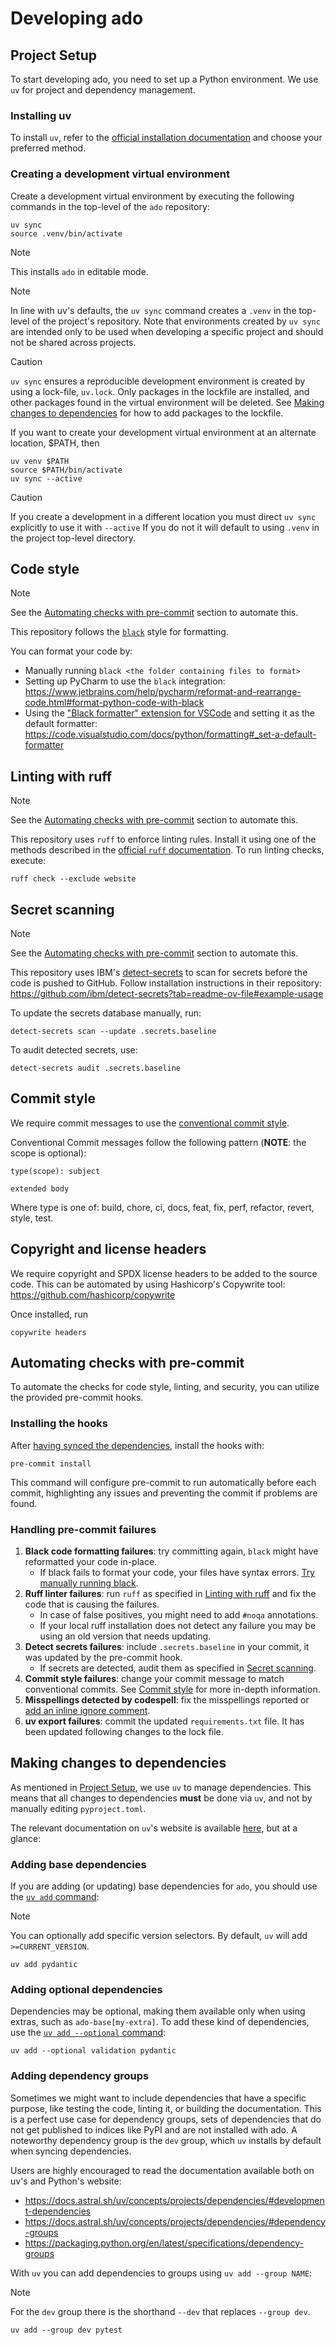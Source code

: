 # Developing ado

## Project Setup

To start developing ado, you need to set up a Python environment. We use `uv` for project and dependency management.

### Installing uv

To install `uv`, refer to
the [official installation documentation](https://docs.astral.sh/uv/getting-started/installation/#installing-uv) and
choose your preferred method.

### Creating a development virtual environment

Create a development virtual environment by executing the following commands in the top-level of the `ado` repository:

```commandline
uv sync
source .venv/bin/activate
```

> [!NOTE]
> This installs `ado` in editable mode.

> [!NOTE]
> In line with uv's defaults, the `uv sync` command creates a `.venv` in the top-level of the project's repository.
> Note that environments created by `uv sync` are intended only to be used when developing a specific project and should not be shared across projects.

> [!CAUTION]
> `uv sync` ensures a reproducible development environment is created by using a lock-file, `uv.lock`.
>  Only packages in the lockfile are installed, and other packages found in the virtual environment will be deleted.
>  See [Making changes to dependencies](#making-changes-to-dependencies) for how to add packages to the lockfile.

If you want to create your development virtual environment at an alternate location, $PATH, then 
```commandline
uv venv $PATH
source $PATH/bin/activate
uv sync --active
```
> [!CAUTION]
> If you create a development in a different location you must direct `uv sync` explicitly to use it with `--active`
> If you do not it will default to using `.venv` in the project top-level directory. 


## Code style

> [!NOTE]  
> See the [Automating checks with pre-commit](#automating-checks-with-pre-commit) section to automate this.

This repository follows the [`black`](https://black.readthedocs.io/en/stable/) style for formatting. 

You can format your code by:

- Manually running `black <the folder containing files to format>`
- Setting up PyCharm to use the `black`
  integration: https://www.jetbrains.com/help/pycharm/reformat-and-rearrange-code.html#format-python-code-with-black
- Using
  the ["Black formatter" extension for VSCode](https://marketplace.visualstudio.com/items?itemName=ms-python.black-formatter)
  and setting it as the default formatter: https://code.visualstudio.com/docs/python/formatting#_set-a-default-formatter

## Linting with ruff

> [!NOTE]  
> See the [Automating checks with pre-commit](#automating-checks-with-pre-commit) section to automate this.

This repository uses `ruff` to enforce linting rules. Install it using one of the methods described in the [official
`ruff` documentation](https://docs.astral.sh/ruff/installation/).
To run linting checks, execute:

```commandline
ruff check --exclude website
```

## Secret scanning

> [!NOTE]  
> See the [Automating checks with pre-commit](#automating-checks-with-pre-commit) section to automate this.

This repository uses IBM's [detect-secrets](https://github.com/ibm/detect-secrets) to scan for secrets before the code
is pushed to GitHub.
Follow installation instructions in their
repository: https://github.com/ibm/detect-secrets?tab=readme-ov-file#example-usage

To update the secrets database manually, run:

```commandline
detect-secrets scan --update .secrets.baseline
```

To audit detected secrets, use:

```commandline
detect-secrets audit .secrets.baseline
```

## Commit style

We require commit messages to use the [conventional commit style](https://www.conventionalcommits.org/en/v1.0.0/).

Conventional Commit messages follow the following pattern (**NOTE**: the scope is optional):

```
type(scope): subject

extended body
```

Where type is one of: build, chore, ci, docs, feat, fix, perf, refactor, revert, style, test.

## Copyright and license headers

We require copyright and SPDX license headers to be added to the source code.
This can be automated by using Hashicorp's Copywrite tool: https://github.com/hashicorp/copywrite

Once installed, run

```shell
copywrite headers
```

## Automating checks with pre-commit

To automate the checks for code style, linting, and security, you can utilize the provided pre-commit hooks.

### Installing the hooks

After [having synced the dependencies](#creating-a-development-virtual-environment), install the hooks with:

```commandline
pre-commit install
```

This command will configure pre-commit to run automatically before each commit, highlighting any issues and preventing
the commit if problems are found.

### Handling pre-commit failures

1. **Black code formatting failures**: try committing again, `black` might have reformatted your code in-place.
     - If black fails to format your code, your files have syntax errors. [Try manually running black](#code-style).
2. **Ruff linter failures**: run `ruff` as specified in [Linting with ruff](#linting-with-ruff) and fix the
   code that is causing the failures.
     - In case of false positives, you might need to add `#noqa` annotations.
     - If your local ruff installation does not detect any failure you may be using an old version that needs updating.
3. **Detect secrets failures**: include `.secrets.baseline` in your commit, it was updated by the pre-commit hook.
     - If secrets are detected, audit them as specified in [Secret scanning](#secret-scanning).
4. **Commit style failures**: change your commit message to match conventional commits. 
   See [Commit style](#commit-style) for more in-depth information.
5. **Misspellings detected by codespell**: fix the misspellings reported or 
   [add an inline ignore comment](https://github.com/codespell-project/codespell?tab=readme-ov-file#inline-ignore).
6. **uv export failures**: commit the updated `requirements.txt` file. It has been
   updated following changes to the lock file.

## Making changes to dependencies

As mentioned in [Project Setup](#project-setup), we use `uv` to manage dependencies.
This means that all changes to dependencies **must** be done via `uv`, and not by manually editing `pyproject.toml`.

The relevant documentation on `uv`'s website is
available [here](https://docs.astral.sh/uv/concepts/projects/dependencies/#managing-dependencies), but at a glance:

### Adding base dependencies

If you are adding (or updating) base dependencies for `ado`, you should use the [
`uv add` command](https://docs.astral.sh/uv/concepts/projects/dependencies/#adding-dependencies):

> [!NOTE]  
> You can optionally add specific version selectors. By default, `uv` will add `>=CURRENT_VERSION`.

```commandline
uv add pydantic
```

### Adding optional dependencies

Dependencies may be optional, making them available only when using extras, such as `ado-base[my-extra]`. To add
these kind of dependencies, use the [
`uv add --optional` command](https://docs.astral.sh/uv/concepts/projects/dependencies/#optional-dependencies):

```commandline
uv add --optional validation pydantic
```

### Adding dependency groups

Sometimes we might want to include dependencies that have a specific purpose, like testing the code, linting it, or
building the documentation. This is a perfect use case for dependency groups, sets of dependencies that do not get
published to indices like PyPI and are not installed with ado.
A noteworthy dependency group is the `dev` group, which `uv` installs by default when syncing dependencies.

Users are highly encouraged to read the documentation available both on uv's and Python's website:

- https://docs.astral.sh/uv/concepts/projects/dependencies/#development-dependencies
- https://docs.astral.sh/uv/concepts/projects/dependencies/#dependency-groups
- https://packaging.python.org/en/latest/specifications/dependency-groups

With `uv` you can add dependencies to groups using `uv add --group NAME`:

> [!NOTE]  
> For the `dev` group there is the shorthand `--dev` that replaces `--group dev`.

```commandline
uv add --group dev pytest
```
